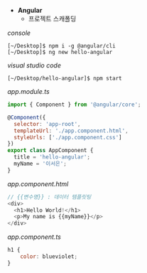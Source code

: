 - **Angular**
    - 프로젝트 스캐폴딩<br>

*console*
```
[~/Desktop]$ npm i -g @angular/cli
[~/Desktop]$ ng new hello-angular
```

*visual studio code*
```
[~/Desktop/hello-angular]$ npm start
```

*app.module.ts*
```javascript
import { Component } from '@angular/core';

@Component({
  selector: 'app-root',
  templateUrl: './app.component.html',
  styleUrls: ['./app.component.css']
})
export class AppComponent {
  title = 'hello-angular';
  myName = '이서은';
}
```

*app.component.html*
```javascript
// {{변수명}} : 데이터 템플릿팅
<div>
  <h1>Hello World!</h1>
  <p>My name is {{myName}}</p>
</div>
```

*app.component.ts*
```javascript
h1 {
    color: blueviolet;
}
```
